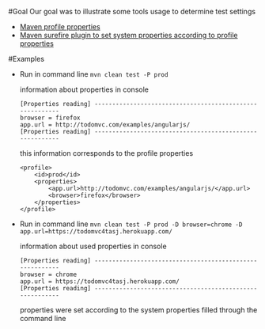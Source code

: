 #Goal
Our goal was to illustrate some tools usage to determine test settings
* [Maven profile properties](https://github.com/automician/snippets/blob/master/java/properties/profilepropertiesdemo/pom.xml)
* [Maven surefire plugin to set system properties according to profile properties](https://github.com/automician/snippets/blob/master/java/properties/profilepropertiesdemo/pom.xml)
 
 

#Examples
* Run in command line ```mvn clean test -P prod```

    information about properties in console 
    ```
    [Properties reading] ---------------------------------------------------------
    browser = firefox
    app.url = http://todomvc.com/examples/angularjs/
    [Properties reading] ---------------------------------------------------------
    ```
    
    this information corresponds to the profile properties
    ```
    <profile>
        <id>prod</id>
        <properties>
            <app.url>http://todomvc.com/examples/angularjs/</app.url>
            <browser>firefox</browser>
        </properties>
    </profile>
    ```

* Run in command line ```mvn clean test -P prod -D browser=chrome -D app.url=https://todomvc4tasj.herokuapp.com/```

    information about used properties in console 
    ```
    [Properties reading] ---------------------------------------------------------
    browser = chrome
    app.url = https://todomvc4tasj.herokuapp.com/ 
    [Properties reading] ---------------------------------------------------------
    ```
  
    properties were set according to the system properties filled through the command line
   

    
   